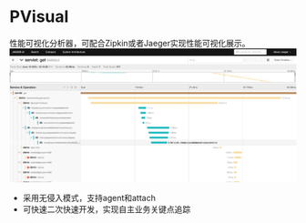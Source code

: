 # PVisual

性能可视化分析器，可配合Zipkin或者Jaeger实现性能可视化展示。
![img.png](source/img.png)

* 采用无侵入模式，支持agent和attach
* 可快速二次快速开发，实现自主业务关键点追踪